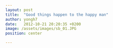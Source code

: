 ```yaml
---
layout: post
title:  "Good things happen to the happy man"
author: yongh7
date:   2012-10-21 20:20:35 +0200
image: /assets/images/sb_01.JPG
position: center

---
```



